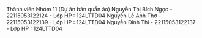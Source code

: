 Thành viên Nhóm 11 (Dự án bán quần áo)
Nguyễn Thị Bích Ngọc - 22115053122124 - Lớp HP : 124LTTD04
Nguyễn Lê Anh Thơ - 22115053122139 - Lớp HP : 124LTTD04
Nguyễn Đình Thi - 22115053122137 - Lớp HP : 124LTTD04
